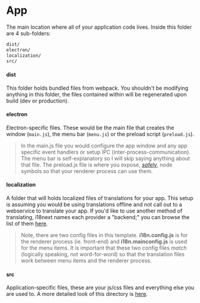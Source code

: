 # App

The main location where all of your application code lives. Inside this folder are 4 sub-folders:

```sh
dist/
electron/
localization/
src/
```

#### dist

This folder holds bundled files from webpack. You shouldn't be modifying anything in this folder, the files contained within will be regenerated upon build (dev or production).

#### electron

Electron-specific files. These would be the main file that creates the window (`main.js`), the menu bar (`menu.js`) or the preload script (`preload.js`).

> In the main.js file you would configure the app window and any app specific event handlers or setup IPC (inter-process-communication). The menu bar is self-explanatory so I will skip saying anything about that file. The preload.js file is where you expose, [_safely_](https://blog.doyensec.com/2019/04/03/subverting-electron-apps-via-insecure-preload.html), node symbols so that your renderer process can use them.

#### localization

A folder that will holds localized files of translations for your app. This setup is assuming you would be using translations offline and not call out to a webservice to translate your app. If you'd like to use another method of translating, i18next names each provider a "backend;" you can browse the list of them [here](https://www.i18next.com/overview/plugins-and-utils#backends).

> Note, there are two config files in this template. **i18n.config.js** is for the renderer process (ie. front-end) and **i18n.mainconfig.js** is used for the menu items. It is important that these two config files _match_ (logically speaking, not word-for-word) so that the translation files work between menu items and the renderer process.

#### src

Application-specific files, these are your js/css files and everything else you are used to. A more detailed look of this directory is [here](https://github.com/reZach/secure-electron-template/blob/master/docs/src.md).
